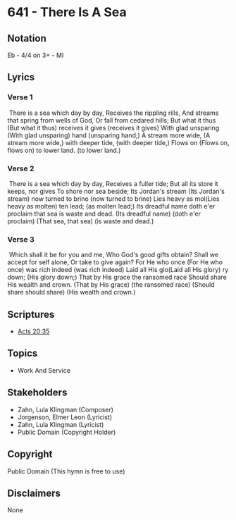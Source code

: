 # 641 - There Is A Sea

## Notation

Eb - 4/4 on 3+ - MI

## Lyrics

### Verse 1

 There is a sea which day by day, Receives the rippling rills, And streams that spring from wells of God, Or fall from cedared hills;  But what it thus (But what it thus) receives it gives (receives it gives) With glad unsparing (With glad unsparing) hand (unsparing hand;) A stream more wide, (A stream more wide,) with deeper tide, (with deeper tide,) Flows on (Flows on, flows on) to lower land. (to lower land.) 

### Verse 2

 There is a sea which day by day, Receives a fuller tide; But all its store it keeps, nor gives To shore nor sea beside; Its Jordan's stream (Its Jordan's stream) now turned to brine (now turned to brine) Lies heavy as mol(Lies heavy as molten) ten lead; (as molten lead;) Its dreadful name doth e'er proclaim that sea is waste and dead. (Its dreadful name) (doth e'er proclaim) (That sea, that sea) (is waste and dead.)

### Verse 3

 Which shall it be for you and me, Who God's good gifts obtain? Shall we accept for self alone, Or take to give again? For He who once (For He who once) was rich indeed (was rich indeed) Laid all His glo(Laid all His glory) ry down; (His glory down;) That by His grace the ransomed race Should share His wealth and crown. (That by His grace) (the ransomed race) (Should share should share) (His wealth and crown.) 


## Scriptures

- [Acts 20:35](https://www.biblegateway.com/passage/?search=Acts%2020%3A35)

## Topics

- Work And Service

## Stakeholders

- Zahn, Lula Klingman (Composer)
- Jorgenson, Elmer Leon (Lyricist)
- Zahn, Lula Klingman (Lyricist)
- Public Domain (Copyright Holder)

## Copyright

Public Domain
(This hymn is free to use)

## Disclaimers

None

